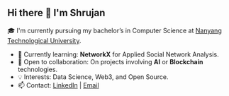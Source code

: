 ## Hi there 👋 I'm Shrujan

🎓 I'm currently pursuing my bachelor’s in Computer Science at [Nanyang Technological University](https://www.ntu.edu.sg/).

- 🌱 Currently learning: **NetworkX** for Applied Social Network Analysis.
- 🤝 Open to collaboration: On projects involving **AI** or **Blockchain** technologies.
- 💡 Interests: Data Science, Web3, and Open Source.
- 📫 Contact: [LinkedIn](https://www.linkedin.com/in/shrujan-beesetty) | [Email](mailto:shrujan.beesetty@gmail.com)

